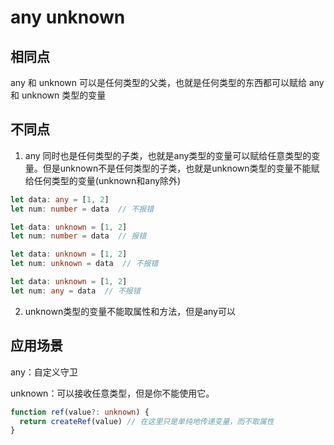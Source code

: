 # any unknown

## 相同点
any 和 unknown 可以是任何类型的父类，也就是任何类型的东西都可以赋给 any 和 unknown 类型的变量

## 不同点

1. any 同时也是任何类型的子类，也就是any类型的变量可以赋给任意类型的变量。但是unknown不是任何类型的子类，也就是unknown类型的变量不能赋给任何类型的变量(unknown和any除外)

```ts
let data: any = [1, 2]
let num: number = data  // 不报错

let data: unknown = [1, 2]
let num: number = data  // 报错

let data: unknown = [1, 2]
let num: unknown = data  // 不报错

let data: unknown = [1, 2]
let num: any = data  // 不报错
```

2. unknown类型的变量不能取属性和方法，但是any可以

## 应用场景
any：自定义守卫

unknown：可以接收任意类型，但是你不能使用它。

```ts
function ref(value?: unknown) {
  return createRef(value) // 在这里只是单纯地传递变量，而不取属性
}
```